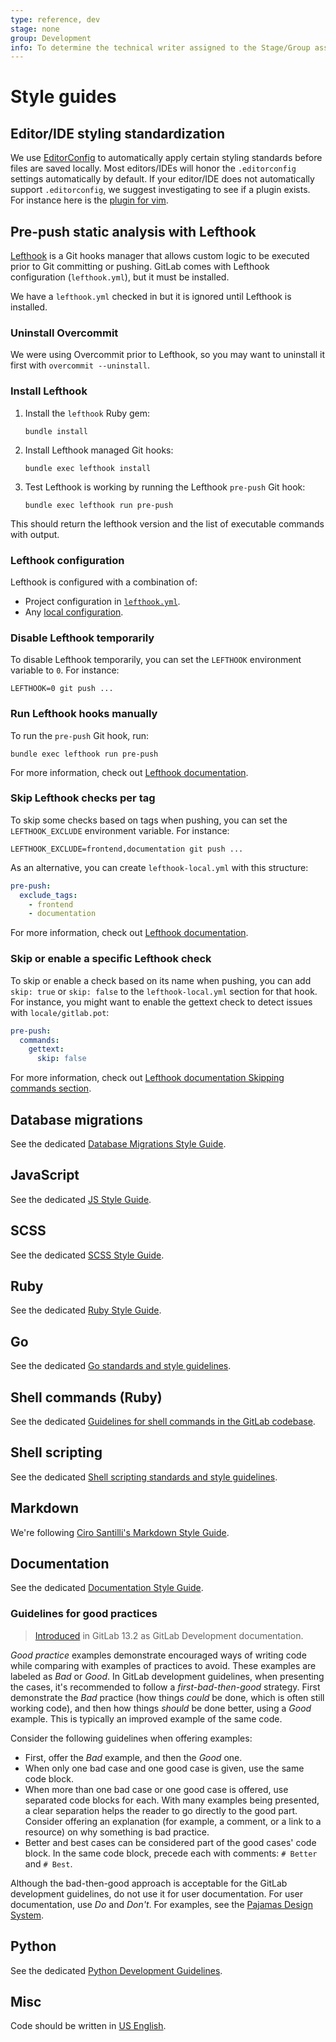 ```yaml
---
type: reference, dev
stage: none
group: Development
info: To determine the technical writer assigned to the Stage/Group associated with this page, see https://about.gitlab.com/handbook/product/ux/technical-writing/#assignments
---
```


# Style guides

## Editor/IDE styling standardization

We use [EditorConfig](https://editorconfig.org/) to automatically apply certain styling
standards before files are saved locally. Most editors/IDEs will honor the `.editorconfig`
settings automatically by default. If your editor/IDE does not automatically support `.editorconfig`,
we suggest investigating to see if a plugin exists. For instance here is the
[plugin for vim](https://github.com/editorconfig/editorconfig-vim).

## Pre-push static analysis with Lefthook

[Lefthook](https://github.com/Arkweid/lefthook) is a Git hooks manager that allows
custom logic to be executed prior to Git committing or pushing. GitLab comes with
Lefthook configuration (`lefthook.yml`), but it must be installed.

We have a `lefthook.yml` checked in but it is ignored until Lefthook is installed.

### Uninstall Overcommit

We were using Overcommit prior to Lefthook, so you may want to uninstall it first with `overcommit --uninstall`.

### Install Lefthook

1. Install the `lefthook` Ruby gem:

   ```shell
   bundle install
   ```

1. Install Lefthook managed Git hooks:

   ```shell
   bundle exec lefthook install
   ```

1. Test Lefthook is working by running the Lefthook `pre-push` Git hook:

   ```shell
   bundle exec lefthook run pre-push
   ```

This should return the lefthook version and the list of executable commands with output.

### Lefthook configuration

Lefthook is configured with a combination of:

- Project configuration in [`lefthook.yml`](https://gitlab.com/gitlab-org/gitlab/-/blob/master/lefthook.yml).
- Any [local configuration](https://github.com/Arkweid/lefthook/blob/master/docs/full_guide.md#local-config).

### Disable Lefthook temporarily

To disable Lefthook temporarily, you can set the `LEFTHOOK` environment variable to `0`. For instance:

```shell
LEFTHOOK=0 git push ...
```

### Run Lefthook hooks manually

To run the `pre-push` Git hook, run:

```shell
bundle exec lefthook run pre-push
```

For more information, check out [Lefthook documentation](https://github.com/Arkweid/lefthook/blob/master/docs/full_guide.md#run-githook-group-directly).

### Skip Lefthook checks per tag

To skip some checks based on tags when pushing, you can set the `LEFTHOOK_EXCLUDE` environment variable. For instance:

```shell
LEFTHOOK_EXCLUDE=frontend,documentation git push ...
```

As an alternative, you can create `lefthook-local.yml` with this structure:

```yaml
pre-push:
  exclude_tags:
    - frontend
    - documentation
```

For more information, check out [Lefthook documentation](https://github.com/Arkweid/lefthook/blob/master/docs/full_guide.md#skip-some-tags-on-the-fly).

### Skip or enable a specific Lefthook check

To skip or enable a check based on its name when pushing, you can add `skip: true`
or `skip: false` to the `lefthook-local.yml` section for that hook. For instance,
you might want to enable the gettext check to detect issues with `locale/gitlab.pot`:

```yaml
pre-push:
  commands:
    gettext:
      skip: false
```

For more information, check out [Lefthook documentation Skipping commands section](https://github.com/evilmartians/lefthook/blob/master/docs/full_guide.md#skipping-commands).

## Database migrations

See the dedicated [Database Migrations Style Guide](../migration_style_guide.md).

## JavaScript

See the dedicated [JS Style Guide](../fe_guide/style/javascript.md).

## SCSS

See the dedicated [SCSS Style Guide](../fe_guide/style/scss.md).

## Ruby

See the dedicated [Ruby Style Guide](../backend/ruby_style_guide.md).

## Go

See the dedicated [Go standards and style guidelines](../go_guide/index.md).

## Shell commands (Ruby)

See the dedicated [Guidelines for shell commands in the GitLab codebase](../shell_commands.md).

## Shell scripting

See the dedicated [Shell scripting standards and style guidelines](../shell_scripting_guide/index.md).

## Markdown

<!-- vale gitlab.Spelling = NO -->

We're following [Ciro Santilli's Markdown Style Guide](https://cirosantilli.com/markdown-style-guide/).

<!-- vale gitlab.Spelling = YES -->

## Documentation

See the dedicated [Documentation Style Guide](../documentation/styleguide/index.md).

### Guidelines for good practices

> [Introduced](https://gitlab.com/gitlab-org/gitlab/-/merge_requests/36576/) in GitLab 13.2 as GitLab Development documentation.

*Good practice* examples demonstrate encouraged ways of writing code while
comparing with examples of practices to avoid. These examples are labeled as
*Bad* or *Good*. In GitLab development guidelines, when presenting the cases,
it's recommended to follow a *first-bad-then-good* strategy. First demonstrate
the *Bad* practice (how things *could* be done, which is often still working
code), and then how things *should* be done better, using a *Good* example. This
is typically an improved example of the same code.

Consider the following guidelines when offering examples:

- First, offer the *Bad* example, and then the *Good* one.
- When only one bad case and one good case is given, use the same code block.
- When more than one bad case or one good case is offered, use separated code
  blocks for each. With many examples being presented, a clear separation helps
  the reader to go directly to the good part. Consider offering an explanation
  (for example, a comment, or a link to a resource) on why something is bad
  practice.
- Better and best cases can be considered part of the good cases' code block.
  In the same code block, precede each with comments: `# Better` and `# Best`.

Although the bad-then-good approach is acceptable for the GitLab development
guidelines, do not use it for user documentation. For user documentation, use
*Do* and *Don't*. For examples, see the [Pajamas Design System](https://design.gitlab.com/content/punctuation/).

## Python

See the dedicated [Python Development Guidelines](../python_guide/index.md).

## Misc

Code should be written in [US English](https://en.wikipedia.org/wiki/American_English).
